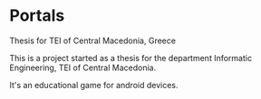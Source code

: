# Portals
Thesis for TEI of Central Macedonia, Greece

This is a project started as a thesis for the department Informatic Engineering, TEI of Central Macedonia.

It's an educational game for android devices.
